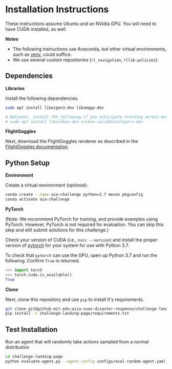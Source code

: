 # Installation Instructions 

These instructions assume Ubuntu and an NVidia GPU.
You will need to have CUDA installed, as well.

**Notes**

- The following instructions use Anaconda, but other virtual environments, such as [venv](https://docs.python.org/3/library/venv.html), could suffice. 
- We use several custom repositories (`rl_navigation`, `rllib-policies`).


## Dependencies

**Libraries**

Install the following dependencies.
```sh
sudo apt install libeigen3-dev libzmqpp-dev

# Optional, install the following if you anticipate training across multiple GPUs 
# sudo apt install libvulkan-dev vulkan-validationlayers-dev 
```

**FlightGoggles**

Next, download the FlightGoggles renderer as described in the [FlightGoggles documentation](https://flightgoggles-documentation.scrollhelp.site/fg/FlightGoggles-Renderer.327286792.html).

## Python Setup

**Environment**

Create a virtual environment (optional):
```sh
conda create --name aia-challenge python=3.7 meson pkgconfig
conda activate aia-challenge
```

**PyTorch**

(Note: We recommend PyTorch for training, and provide examples using PyTorch.
However, PyTorch is not required for evaluation.
You can skip this step and still submit solutions for this challenge.)

Check your version of CUDA (i.e., `nvcc --version`) and install the proper version of [pytorch](https://pytorch.org/get-started/locally/) for your system for use with Python 3.7.

To check that `pytorch` can use the GPU, open up Python 3.7 and run the following. Confirm `True` is returned.
```py
>>> import torch
>>> torch.cuda.is_available()
True
```

**Clone**

Next, clone this repository and use `pip` to install it's requirements.
```sh
git clone git@github.mit.edu:aiia-suas-disaster-response/challenge-landing-page.git
pip install -r challenge-landing-page/requirements.txt
```

## Test Installation

Run an agent that will randomly take actions sampled from a normal distribution 

```sh
cd challenge-landing-page
python evaluate-agent.py --agent-config configs/eval-random-agent.yaml --episodes 1 --flight-goggles-path <FLIGHT_GOGGLES_PATH> --base-port <BASE_PORT>
```
